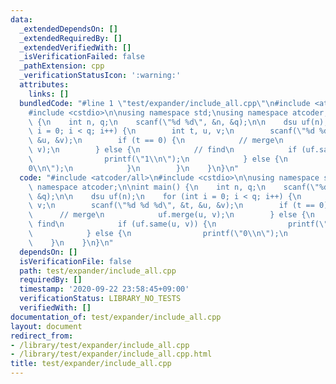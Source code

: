 ```yaml
---
data:
  _extendedDependsOn: []
  _extendedRequiredBy: []
  _extendedVerifiedWith: []
  _isVerificationFailed: false
  _pathExtension: cpp
  _verificationStatusIcon: ':warning:'
  attributes:
    links: []
  bundledCode: "#line 1 \"test/expander/include_all.cpp\"\n#include <atcoder/all>\n\
    #include <cstdio>\n\nusing namespace std;\nusing namespace atcoder;\n\nint main()\
    \ {\n    int n, q;\n    scanf(\"%d %d\", &n, &q);\n\n    dsu uf(n);\n    for (int\
    \ i = 0; i < q; i++) {\n        int t, u, v;\n        scanf(\"%d %d %d\", &t,\
    \ &u, &v);\n        if (t == 0) {\n            // merge\n            uf.merge(u,\
    \ v);\n        } else {\n            // find\n            if (uf.same(u, v)) {\n\
    \                printf(\"1\\n\");\n            } else {\n                printf(\"\
    0\\n\");\n            }\n        }\n    }\n}\n"
  code: "#include <atcoder/all>\n#include <cstdio>\n\nusing namespace std;\nusing\
    \ namespace atcoder;\n\nint main() {\n    int n, q;\n    scanf(\"%d %d\", &n,\
    \ &q);\n\n    dsu uf(n);\n    for (int i = 0; i < q; i++) {\n        int t, u,\
    \ v;\n        scanf(\"%d %d %d\", &t, &u, &v);\n        if (t == 0) {\n      \
    \      // merge\n            uf.merge(u, v);\n        } else {\n            //\
    \ find\n            if (uf.same(u, v)) {\n                printf(\"1\\n\");\n\
    \            } else {\n                printf(\"0\\n\");\n            }\n    \
    \    }\n    }\n}\n"
  dependsOn: []
  isVerificationFile: false
  path: test/expander/include_all.cpp
  requiredBy: []
  timestamp: '2020-09-22 23:58:45+09:00'
  verificationStatus: LIBRARY_NO_TESTS
  verifiedWith: []
documentation_of: test/expander/include_all.cpp
layout: document
redirect_from:
- /library/test/expander/include_all.cpp
- /library/test/expander/include_all.cpp.html
title: test/expander/include_all.cpp
---
```

